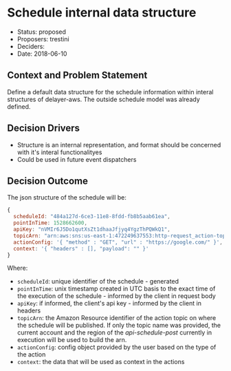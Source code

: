 # Schedule internal data structure

*   Status: proposed
*   Proposers: trestini
*   Deciders: 
*   Date: 2018-06-10

## Context and Problem Statement

Define a default data structure for the schedule information within interal structures of delayer-aws. The outside schedule model was already defined.

## Decision Drivers

*   Structure is an internal representation, and format should be concerned with it's interal functionalityes
*   Could be used in future event dispatchers

## Decision Outcome

The json structure of the schedule will be:

```javascript
{
  scheduleId: "484a127d-6ce3-11e8-8fdd-fb8b5aab61ea",
  pointInTime: 1528662600,
  apiKey: "nVMIr6J5Do1qutXsZt1dhaaJfjyq4YgzThPQWkQ1",
  topicArn: "arn:aws:sns:us-east-1:472249637553:http-request_action-topic",
  actionConfig: '{ "method" : "GET", "url" : "https://google.com/" }',
  context: '{ "headers" : [], "payload": "" }'
}
```

Where:

*   `scheduleId`: unique identifier of the schedule - generated
*   `pointInTime`: unix timestamp created in UTC basis to the exact time of the execution of the schedule - informed by the client in request body
*   `apiKey`: if informed, the client's api key - informed by the client in headers
*   `topicArn`: the Amazon Resource identifier of the action topic on where the schedule will be published. If only the topic name was provided, the current account and the region of the *api-schedule-post* currently in execution will be used to build the arn.
*   `actionConfig`: config object provided by the user based on the type of the action
*   `context`: the data that will be used as context in the actions
